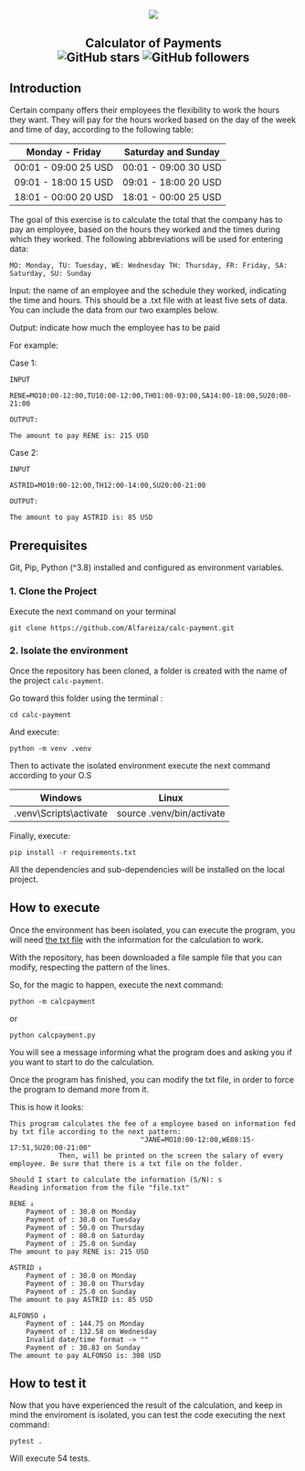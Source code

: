 <h1 align="center" >
    <img src="https://user-images.githubusercontent.com/63620799/165868020-7021fdfe-4363-4ec5-9bc8-89dfb0a9d56a.gif">
</h1>



<h2 align="center" >
    Calculator of Payments<br>
    <img alt="GitHub stars" src="https://img.shields.io/github/stars/Alfareiza/calc-payment?style=social">
    <img alt="GitHub followers" src="https://img.shields.io/github/followers/Alfareiza?label=Follow%20me%20%3A%29&style=social">
</h2>

## Introduction

Certain company offers their employees the flexibility to work the hours they want. They will pay for the hours worked based on the day of the week and time of day, according to the following table:

| Monday - Friday      |  Saturday and Sunday |
|----------------------|:--------------------:|
| 00:01 - 09:00 25 USD | 00:01 - 09:00 30 USD |
| 09:01 - 18:00 15 USD | 09:01 - 18:00 20 USD |
| 18:01 - 00:00 20 USD | 18:01 - 00:00 25 USD |

The goal of this exercise is to calculate the total that the company has to pay an employee, based on the hours they worked and the times during which they worked. The following abbreviations will be used for entering data:

    MO: Monday, TU: Tuesday, WE: Wednesday TH: Thursday, FR: Friday, SA: Saturday, SU: Sunday

Input: the name of an employee and the schedule they worked, indicating the time and hours. This should be a .txt file with at least five sets of data. You can include the data from our two examples below.

Output: indicate how much the employee has to be paid

For example:

Case 1:

    INPUT

    RENE=MO10:00-12:00,TU10:00-12:00,TH01:00-03:00,SA14:00-18:00,SU20:00-21:00

    OUTPUT:

    The amount to pay RENE is: 215 USD

Case 2:

    INPUT
    
    ASTRID=MO10:00-12:00,TH12:00-14:00,SU20:00-21:00
    
    OUTPUT:
    
    The amount to pay ASTRID is: 85 USD

## Prerequisites

Git, Pip, Python (^3.8) installed and configured as environment variables.

### 1. Clone the Project

Execute the next command on your terminal

`git clone https://github.com/Alfareiza/calc-payment.git`

### 2. Isolate the environment

Once the repository has been cloned, a folder is created with the name of the project `calc-payment`. 

Go toward this folder using the terminal :

`cd calc-payment`

And execute:

`python -m venv .venv`

Then to activate the isolated environment execute the next command according to your O.S

|          Windows       |              Linux          |
|------------------------|:---------------------------:|
| .venv\Scripts\activate |  source .venv/bin/activate  |

Finally, execute:

`pip install -r requirements.txt`

All the dependencies and sub-dependencies will be installed on the local project.

## How to execute

Once the environment has been isolated, you can execute the program, you will need [the txt file](https://github.com/Alfareiza/calc-payment/blob/main/file.txt) with the information for the calculation to work.

With the repository, has been downloaded a file sample file that you can modify, respecting the pattern of the lines.

So, for the magic to happen, execute the next command:

`python -m calcpayment`

or

`python calcpayment.py`

You will see a message informing what the program does and asking you if you want to start to do the calculation.

Once the program has finished, you can modify the txt file, in order to force the program to demand more from it. 

This is how it looks:

```
This program calculates the fee of a employee based on information fed by txt file according to the next pattern:
            					"JANE=MO10:00-12:00,WE08:15-17:51,SU20:00-21:00"
            Then, will be printed on the screen the salary of every employee. Be sure that there is a txt file on the folder.
            
Should I start to calculate the information (S/N): s
Reading information from the file "file.txt"

RENE ↓
	Payment of : 30.0 on Monday
	Payment of : 30.0 on Tuesday
	Payment of : 50.0 on Thursday
	Payment of : 80.0 on Saturday
	Payment of : 25.0 on Sunday
The amount to pay RENE is: 215 USD

ASTRID ↓
	Payment of : 30.0 on Monday
	Payment of : 30.0 on Thursday
	Payment of : 25.0 on Sunday
The amount to pay ASTRID is: 85 USD

ALFONSO ↓
	Payment of : 144.75 on Monday
	Payment of : 132.58 on Wednesday
	Invalid date/time format -> ""
	Payment of : 30.83 on Sunday
The amount to pay ALFONSO is: 308 USD

```

## How to test it

Now that you have experienced the result of the calculation, and keep in mind the enviroment is isolated, you can test the code executing the next command:

`pytest .`

Will execute 54 tests.
